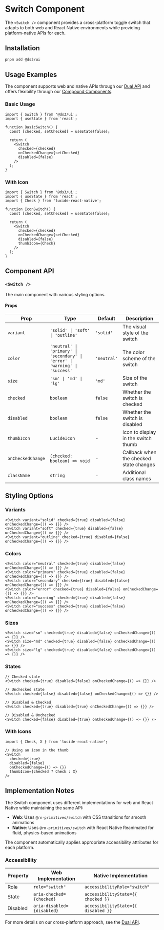 # Switch Component

The `<Switch />` component provides a cross-platform toggle switch that adapts to both web and React Native environments while providing platform-native APIs for each.

## Installation

```bash
pnpm add @ds3/ui
```

## Usage Examples

The component supports web and native APIs through our [Dual API](#6--dual-api) and offers flexibility through our [Compound Components](#2--compound-components).

### Basic Usage

```tsx
import { Switch } from '@ds3/ui';
import { useState } from 'react';

function BasicSwitch() {
  const [checked, setChecked] = useState(false);
  
  return (
    <Switch 
      checked={checked} 
      onCheckedChange={setChecked}
      disabled={false}
    />
  );
}
```

### With Icon

```tsx
import { Switch } from '@ds3/ui';
import { useState } from 'react';
import { Check } from 'lucide-react-native';

function IconSwitch() {
  const [checked, setChecked] = useState(false);
  
  return (
    <Switch 
      checked={checked} 
      onCheckedChange={setChecked}
      disabled={false}
      thumbIcon={Check}
    />
  );
}
```

## Component API

### `<Switch />`

The main component with various styling options.

#### Props

| Prop | Type | Default | Description |
|------|------|---------|-------------|
| `variant` | `'solid' \| 'soft' \| 'outline'` | `'solid'` | The visual style of the switch |
| `color` | `'neutral' \| 'primary' \| 'secondary' \| 'error' \| 'warning' \| 'success'` | `'neutral'` | The color scheme of the switch |
| `size` | `'sm' \| 'md' \| 'lg'` | `'md'` | Size of the switch |
| `checked` | `boolean` | `false` | Whether the switch is checked |
| `disabled` | `boolean` | `false` | Whether the switch is disabled |
| `thumbIcon` | `LucideIcon` | - | Icon to display in the switch thumb |
| `onCheckedChange` | `(checked: boolean) => void` | - | Callback when the checked state changes |
| `className` | `string` | - | Additional class names |

## Styling Options

### Variants

```tsx
<Switch variant="solid" checked={true} disabled={false} onCheckedChange={() => {}} />
<Switch variant="soft" checked={true} disabled={false} onCheckedChange={() => {}} />
<Switch variant="outline" checked={true} disabled={false} onCheckedChange={() => {}} />
```

### Colors

```tsx
<Switch color="neutral" checked={true} disabled={false} onCheckedChange={() => {}} />
<Switch color="primary" checked={true} disabled={false} onCheckedChange={() => {}} />
<Switch color="secondary" checked={true} disabled={false} onCheckedChange={() => {}} />
<Switch color="error" checked={true} disabled={false} onCheckedChange={() => {}} />
<Switch color="warning" checked={true} disabled={false} onCheckedChange={() => {}} />
<Switch color="success" checked={true} disabled={false} onCheckedChange={() => {}} />
```

### Sizes

```tsx
<Switch size="sm" checked={true} disabled={false} onCheckedChange={() => {}} />
<Switch size="md" checked={true} disabled={false} onCheckedChange={() => {}} />
<Switch size="lg" checked={true} disabled={false} onCheckedChange={() => {}} />
```

### States

```tsx
// Checked state
<Switch checked={true} disabled={false} onCheckedChange={() => {}} />

// Unchecked state
<Switch checked={false} disabled={false} onCheckedChange={() => {}} />

// Disabled & Checked
<Switch checked={true} disabled={true} onCheckedChange={() => {}} />

// Disabled & Unchecked
<Switch checked={false} disabled={true} onCheckedChange={() => {}} />
```

### With Icons

```tsx
import { Check, X } from 'lucide-react-native';

// Using an icon in the thumb
<Switch 
  checked={true} 
  disabled={false} 
  onCheckedChange={() => {}}
  thumbIcon={checked ? Check : X} 
/>
```

## Implementation Notes

The Switch component uses different implementations for web and React Native while maintaining the same API:

- **Web**: Uses `@rn-primitives/switch` with CSS transitions for smooth animations
- **Native**: Uses `@rn-primitives/switch` with React Native Reanimated for fluid, physics-based animations

The component automatically applies appropriate accessibility attributes for each platform.

### Accessibility

| Property | Web Implementation | Native Implementation |
|----------|-------------------|----------------------|
| Role | `role="switch"` | `accessibilityRole="switch"` |
| State | `aria-checked={checked}` | `accessibilityState={{ checked }}` |
| Disabled | `aria-disabled={disabled}` | `accessibilityState={{ disabled }}` |

For more details on our cross-platform approach, see the [Dual API](#6--dual-api). 